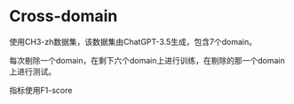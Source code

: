 # Cross-domain

使用CH3-zh数据集，该数据集由ChatGPT-3.5生成，包含7个domain。

每次剔除一个domain，在剩下六个domain上进行训练，在剔除的那一个domain上进行测试。

指标使用F1-score